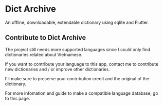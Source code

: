 # Dict Archive
An offline, downloadable, extendable dictionary using sqlite and Flutter.

## Contribute to Dict Archive
The project still needs more supported languages since I could only find dictionaries related about Vietnamese.

If you want to contribute your language to this app, contact me to contribute new dictionaries and / or improve other dictionaries.

I'll make sure to preserve your contribution credit and the original of the dictionary.

For more infomation and guide to make a compatible language database, go to this page.
